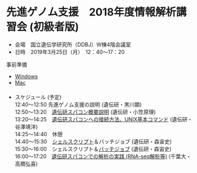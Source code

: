 # 先進ゲノム支援　2018年度情報解析講習会 (初級者版)
- 会場　国立遺伝学研究所（DDBJ）W棟4階会議室
- 日時　2019年3月25日（月）　12：40～17：20

事前準備 
- [Windows](https://www.evernote.com/l/AM3Roi7wQQdPr6oTXeb1_K5X6NTcbNzLyso)  
- [Mac](https://www.evernote.com/l/AM3SRVwG6eJLDZojqTgWS_x5csynKJpbI0o)  
　　　
- スケジュール  (予定)   
    12:40～12:50 先進ゲノム支援の説明 (遺伝研・黒川顕)  
    12:50～13:20　[遺伝研スパコン概要説明](https://github.com/genome-sci/basic_course/blob/master/NIG_SC_introduction.pdf)  (遺伝研・小笠原理)  
    13:20～14:25　[遺伝研スパコンへの接続方法、UNIX基本コマンド](https://github.com/genome-sci/basic_course/blob/master/linux_command/Linux%E3%81%AE%E5%9F%BA%E6%9C%AC%E3%82%B3%E3%83%9E%E3%83%B3%E3%83%892019.pdf)  (遺伝研・谷澤靖洋)  
    14:25～14:40　休憩  
    14:40～15:30　[シェルスクリプト](https://github.com/genome-sci/basic_course/blob/master/shellscript/README.md)＆バッチジョブ  (遺伝研・森宙史)  
    15:30～16:00　シェルスクリプト＆[バッチジョブ](https://github.com/genome-sci/basic_course/blob/master/batchjob/README.md)  (遺伝研・森宙史)  
    16:00～17:20　[遺伝研スパコンでの解析の実践 (RNA-seq解析等)](https://github.com/genome-sci/basic_course/blob/master/rna-seq_handout_20190325.pdf)  (千葉大・高橋弘喜)  
